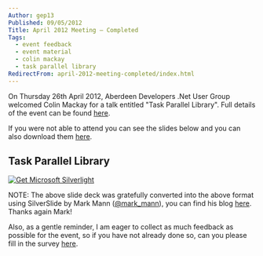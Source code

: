 ```yaml
---
Author: gep13
Published: 09/05/2012
Title: April 2012 Meeting – Completed
Tags:
  - event feedback
  - event material
  - colin mackay
  - task parallel library
RedirectFrom: april-2012-meeting-completed/index.html
---
```


On Thursday 26th April 2012, Aberdeen Developers .Net User Group welcomed Colin Mackay for a talk entitled "Task Parallel Library". Full details of the event can be found [here](https://adnuguk-apr2012.eventbrite.com/?ebtv=C).

If you were not able to attend you can see the slides below and you can also download them [here](https://www/aberdeendevelopers.co.uk/Uploads/Meetings/2012-04-26-Introduction-to-Parallelisation-Aberdeen.zip).

## Task Parallel Library

[ ![Get Microsoft Silverlight](https://go.microsoft.com/fwlink/?LinkId=161376) ](https://go.microsoft.com/fwlink/?LinkID=149156&v=4.0.50401.0)

NOTE: The above slide deck was gratefully converted into the above format using SilverSlide by Mark Mann ([@mark_mann](https://twitter.com/#!/@mark_mann)), you can find his blog [here](https://blog.mark-mann.co.uk/). Thanks again Mark!

Also, as a gentle reminder, I am eager to collect as much feedback as possible for the event, so if you have not already done so, can you please fill in the survey [here](https://www.surveymonkey.com/s/NHM2NXM).
